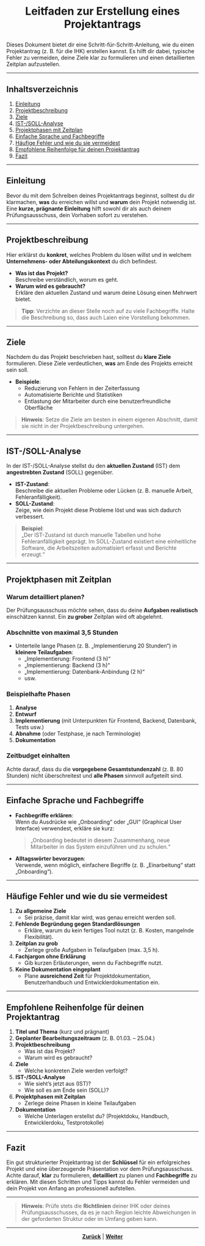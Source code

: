 # <p align="center">Leitfaden zur Erstellung eines Projektantrags</p>

Dieses Dokument bietet dir eine Schritt-für-Schritt-Anleitung, wie du einen Projektantrag (z. B. für die IHK) erstellen kannst. Es hilft dir dabei, typische Fehler zu vermeiden, deine Ziele klar zu formulieren und einen detaillierten Zeitplan aufzustellen.

---

## Inhaltsverzeichnis

1. [Einleitung](#einleitung)
2. [Projektbeschreibung](#projektbeschreibung)
3. [Ziele](#ziele)
4. [IST-/SOLL-Analyse](#ist-soll-analyse)
5. [Projektphasen mit Zeitplan](#projektphasen-mit-zeitplan)
6. [Einfache Sprache und Fachbegriffe](#einfache-sprache-und-fachbegriffe)
7. [Häufige Fehler und wie du sie vermeidest](#häufige-fehler-und-wie-du-sie-vermeidest)
8. [Empfohlene Reihenfolge für deinen Projektantrag](#empfohlene-reihenfolge-für-deinen-projektantrag)
9. [Fazit](#fazit)

---

## Einleitung

Bevor du mit dem Schreiben deines Projektantrags beginnst, solltest du dir klarmachen, **was** du erreichen willst und **warum** dein Projekt notwendig ist. Eine **kurze, prägnante Einleitung** hilft sowohl dir als auch deinem Prüfungsausschuss, dein Vorhaben sofort zu verstehen.

---

## Projektbeschreibung

Hier erklärst du **konkret**, welches Problem du lösen willst und in welchem **Unternehmens- oder Abteilungskontext** du dich befindest.

- **Was ist das Projekt?**  
  Beschreibe verständlich, worum es geht.  
- **Warum wird es gebraucht?**  
  Erkläre den aktuellen Zustand und warum deine Lösung einen Mehrwert bietet.

> **Tipp**: Verzichte an dieser Stelle noch auf zu viele Fachbegriffe. Halte die Beschreibung so, dass auch Laien eine Vorstellung bekommen.

---

## Ziele

Nachdem du das Projekt beschrieben hast, solltest du **klare Ziele** formulieren. Diese Ziele verdeutlichen, **was** am Ende des Projekts erreicht sein soll.

- **Beispiele**:  
  - Reduzierung von Fehlern in der Zeiterfassung  
  - Automatisierte Berichte und Statistiken  
  - Entlastung der Mitarbeiter durch eine benutzerfreundliche Oberfläche

> **Hinweis**: Setze die Ziele am besten in einem eigenen Abschnitt, damit sie nicht in der Projektbeschreibung untergehen.

---

## IST-/SOLL-Analyse

In der IST-/SOLL-Analyse stellst du den **aktuellen Zustand** (IST) dem **angestrebten Zustand** (SOLL) gegenüber.

- **IST-Zustand**:  
  Beschreibe die aktuellen Probleme oder Lücken (z. B. manuelle Arbeit, Fehleranfälligkeit).
- **SOLL-Zustand**:  
  Zeige, wie dein Projekt diese Probleme löst und was sich dadurch verbessert.

> **Beispiel**:  
> „Der IST-Zustand ist durch manuelle Tabellen und hohe Fehleranfälligkeit geprägt. Im SOLL-Zustand existiert eine einheitliche Software, die Arbeitszeiten automatisiert erfasst und Berichte erzeugt.“

---

## Projektphasen mit Zeitplan

### Warum detailliert planen?

Der Prüfungsausschuss möchte sehen, dass du deine **Aufgaben realistisch** einschätzen kannst. Ein **zu grober** Zeitplan wird oft abgelehnt.

### Abschnitte von maximal 3,5 Stunden

- Unterteile lange Phasen (z. B. „Implementierung 20 Stunden“) in **kleinere Teilaufgaben**:
  - „Implementierung: Frontend (3 h)“
  - „Implementierung: Backend (3 h)“
  - „Implementierung: Datenbank-Anbindung (2 h)“
  - usw.

### Beispielhafte Phasen

1. **Analyse**  
2. **Entwurf**  
3. **Implementierung** (mit Unterpunkten für Frontend, Backend, Datenbank, Tests usw.)  
4. **Abnahme** (oder Testphase, je nach Terminologie)  
5. **Dokumentation**

### Zeitbudget einhalten

Achte darauf, dass du die **vorgegebene Gesamtstundenzahl** (z. B. 80 Stunden) nicht überschreitest und **alle Phasen** sinnvoll aufgeteilt sind.

---

## Einfache Sprache und Fachbegriffe

- **Fachbegriffe erklären**:  
  Wenn du Ausdrücke wie „Onboarding“ oder „GUI“ (Graphical User Interface) verwendest, erkläre sie kurz:
  > „Onboarding bedeutet in diesem Zusammenhang, neue Mitarbeiter in das System einzuführen und zu schulen.“  

- **Alltagswörter bevorzugen**:  
  Verwende, wenn möglich, einfachere Begriffe (z. B. „Einarbeitung“ statt „Onboarding“).

---

## Häufige Fehler und wie du sie vermeidest

1. **Zu allgemeine Ziele**  
   - Sei präzise, damit klar wird, was genau erreicht werden soll.
2. **Fehlende Begründung gegen Standardlösungen**  
   - Erkläre, warum du kein fertiges Tool nutzt (z. B. Kosten, mangelnde Flexibilität).
3. **Zeitplan zu grob**  
   - Zerlege große Aufgaben in Teilaufgaben (max. 3,5 h).
4. **Fachjargon ohne Erklärung**  
   - Gib kurzen Erläuterungen, wenn du Fachbegriffe nutzt.
5. **Keine Dokumentation eingeplant**  
   - Plane **ausreichend Zeit** für Projektdokumentation, Benutzerhandbuch und Entwicklerdokumentation ein.

---

## Empfohlene Reihenfolge für deinen Projektantrag

1. **Titel und Thema** (kurz und prägnant)  
2. **Geplanter Bearbeitungszeitraum** (z. B. 01.03. – 25.04.)  
3. **Projektbeschreibung**  
   - Was ist das Projekt?  
   - Warum wird es gebraucht?  
4. **Ziele**  
   - Welche konkreten Ziele werden verfolgt?  
5. **IST-/SOLL-Analyse**  
   - Wie sieht’s jetzt aus (IST)?  
   - Wie soll es am Ende sein (SOLL)?  
6. **Projektphasen mit Zeitplan**  
   - Zerlege deine Phasen in kleine Teilaufgaben  
7. **Dokumentation**  
   - Welche Unterlagen erstellst du? (Projektdoku, Handbuch, Entwicklerdoku, Testprotokolle)  

---

## Fazit

Ein gut strukturierter Projektantrag ist der **Schlüssel** für ein erfolgreiches Projekt und eine überzeugende Präsentation vor dem Prüfungsausschuss. Achte darauf, **klar** zu formulieren, **detailliert** zu planen und **Fachbegriffe** zu erklären. Mit diesen Schritten und Tipps kannst du Fehler vermeiden und dein Projekt von Anfang an professionell aufstellen.

---

> **Hinweis**: Prüfe stets die **Richtlinien** deiner IHK oder deines Prüfungsausschusses, da es je nach Region leichte Abweichungen in der geforderten Struktur oder im Umfang geben kann.

---

<p align="center"><a href="/docs/07-methoden_und_projekte/01-projektmanagement/02-planung/README.md"><strong>Zurück</strong></a> | <a href="/docs/07-methoden_und_projekte/01-projektmanagement/03-projektmanagement/README.md"><strong>Weiter</strong></a></p>